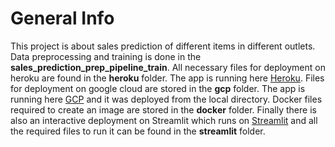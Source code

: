 # General Info
This project is about sales prediction of different items in different outlets. Data preprocessing and training is done in the 
**sales_prediction_prep_pipeline_train**. All necessary files for deployment on heroku are found in the **heroku** folder. The app is running here 
[Heroku](https://sales-prediction-service.herokuapp.com/). Files for deployment on google cloud are stored in the **gcp** folder. The app is running here
[GCP](https://sales-prediction-service.ew.r.appspot.com/) and it was deployed from the local directory. Docker files required to create an image are stored in the **docker**
folder. Finally there is also an interactive deployment on Streamlit which runs on [Streamlit](https://share.streamlit.io/twrzeszcz/sales-prediction-gcp-heroku-docker-streamlit/main/streamlit/app.py) and all the required files to run it can be found in the **streamlit** folder.
